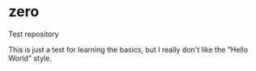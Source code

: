 # zero
Test repository

This is just a test for learning the basics, but I really don't like the "Hello World" style.
